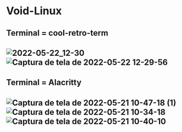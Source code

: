 # Void-Linux
<h2>Terminal = cool-retro-term<h2>

![2022-05-22_12-30](https://user-images.githubusercontent.com/98388350/169703311-59367981-f6d5-44b7-8526-3b7e462fc967.png)
![Captura de tela de 2022-05-22 12-29-56](https://user-images.githubusercontent.com/98388350/169703326-ecf57fb9-fbdc-4cf6-9ad5-c46c952e9a5c.png)

<H2>Terminal = Alacritty<h2>
  
![Captura de tela de 2022-05-21 10-47-18 (1)](https://user-images.githubusercontent.com/98388350/169654669-f3fcba28-f584-4a12-a574-90b811f128b8.png)
![Captura de tela de 2022-05-21 10-34-18](https://user-images.githubusercontent.com/98388350/169654194-c8632b12-f6d1-445c-8375-0b05637b9ea3.png)
![Captura de tela de 2022-05-21 10-40-10](https://user-images.githubusercontent.com/98388350/169654675-f700142c-9e79-484f-ac6a-860ffd55cc4b.png)

